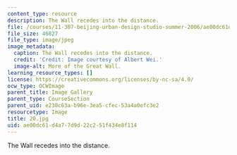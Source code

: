 ```yaml
---
content_type: resource
description: The Wall recedes into the distance.
file: /courses/11-307-beijing-urban-design-studio-summer-2006/ae00dc61d4a77d9d22c251f434e8f114_20.jpg
file_size: 46827
file_type: image/jpeg
image_metadata:
  caption: The Wall recedes into the distance.
  credit: 'Credit: Image courtesy of Albert Wei.'
  image-alt: More of the Great Wall.
learning_resource_types: []
license: https://creativecommons.org/licenses/by-nc-sa/4.0/
ocw_type: OCWImage
parent_title: Image Gallery
parent_type: CourseSection
parent_uid: e230c63a-b96e-3ea5-cfec-53a4a0efc3e2
resourcetype: Image
title: 20.jpg
uid: ae00dc61-d4a7-7d9d-22c2-51f434e8f114
---
```

The Wall recedes into the distance.